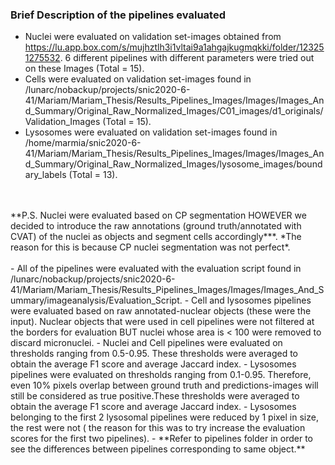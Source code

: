### Brief Description of the pipelines evaluated
- Nuclei were evaluated on validation set-images obtained from https://lu.app.box.com/s/mujhztlh3i1vltai9a1ahgajkugmqkki/folder/123251275532. 6 different pipelines with different parameters were tried out on these Images (Total = 15).
- Cells were evaluated on validation set-images found in /lunarc/nobackup/projects/snic2020-6-41/Mariam/Mariam_Thesis/Results_Pipelines_Images/Images/Images_And_Summary/Original_Raw_Normalized_Images/C01_images/d1_originals/Validation_Images (Total = 15).
- Lysosomes were evaluated on validation set-images found in /home/marmia/snic2020-6-41/Mariam/Mariam_Thesis/Results_Pipelines_Images/Images/Images_And_Summary/Original_Raw_Normalized_Images/lysosome_images/boundary_labels (Total = 13).<br>
<br>
<br>
**P.S. Nuclei were evaluated based on CP segmentation HOWEVER we decided to introduce the raw annotations (ground truth/annotated with CVAT) of the nuclei as objects and segment cells accordingly***. *The reason for this is because CP nuclei segmentation was not perfect*.
<br>
<br>
- All of the pipelines were evaluated with the evaluation script found in /lunarc/nobackup/projects/snic2020-6-41/Mariam/Mariam_Thesis/Results_Pipelines_Images/Images/Images_And_Summary/imageanalysis/Evaluation_Script.
- Cell and lysosomes pipelines were evaluated based on raw annotated-nuclear objects (these were the input). Nuclear objects that were used in cell pipelines were not filtered at the borders for evaluation BUT nuclei whose area is < 100 were removed to discard micronuclei.
- Nuclei and Cell pipelines were evaluated on thresholds ranging from 0.5-0.95. These thresholds were averaged to obtain the average F1 score and average Jaccard index.
- Lysosomes pipelines were evaluated on thresholds ranging from 0.1-0.95. Therefore, even 10% pixels overlap between ground truth and predictions-images will still be considered as true positive.These thresholds were averaged to obtain the average F1 score and average Jaccard index.
- Lysosomes belonging to the first 2 lysosomal pipelines were reduced by 1 pixel in size, the rest were not ( the reason for this was to try increase the evaluation scores for the first two pipelines).
- **Refer to pipelines folder in order to see the differences between pipelines corresponding to same object.**
